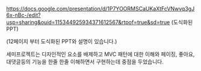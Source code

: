 https://docs.google.com/presentation/d/1P7YOORMSCaUKaXtFcVNwvq3gJ6x-nBc-/edit?usp=sharing&ouid=115344925934371612567&rtpof=true&sd=true  (도식화된 PPT)

(12페이지 부터 도식화된 PPT와 설명이 있습니다.)


세미프로젝트는 디자인적인 요소를 배제하고
MVC 패턴에 대한 이해와 페이징, 좋아요, 대댓글등의 기능을 한줄 한줄 이해하면서 구현하는데 중점을 두었습니다.
